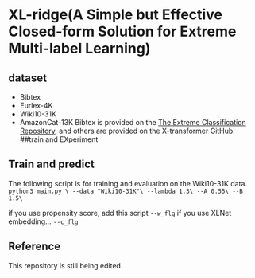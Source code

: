 # XL-ridge(A Simple but Effective Closed-form Solution for Extreme Multi-label Learning)

## dataset

- Bibtex
- Eurlex-4K
- Wiki10-31K
- AmazonCat-13K
  Bibtex is provided on the [The Extreme Classification Repository](http://manikvarma.org/downloads/XC/XMLRepository.html#ba-pair), and others are provided on the X-transformer GitHub.
  ##train and EXperiment

## Train and predict
The following script is for training and evaluation on the Wiki10-31K data.
<br>
`
python3 main.py \
--data "Wiki10-31K"\
--lambda 1.3\
--A 0.55\
--B 1.5\
`

if you use propensity score, add this script
`--w_flg`
if you use XLNet embedding...
`--c_flg`

## Reference
This repository is still being edited.
